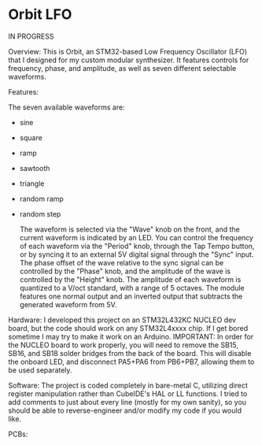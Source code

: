 # Orbit LFO

IN PROGRESS

Overview:
	This is Orbit, an STM32-based Low Frequency Oscillator (LFO) that I designed for my custom modular 
synthesizer. It features controls for frequency, phase, and amplitude, as well as seven different selectable 
waveforms.

Features:

The seven available waveforms are:
- sine
- square
- ramp
- sawtooth
- triangle
- random ramp
- random step

	The waveform is selected via the "Wave" knob on the front, and the current waveform is indicated by an LED.
You can control the frequency of each waveform via the "Period" knob, through the Tap Tempo button, or by syncing it to an external 5V 
digital signal through the "Sync" input. The phase offset of the wave relative to the sync signal can be controlled by the
"Phase" knob, and the amplitude of the wave is controlled by the "Height" knob. The amplitude of each waveform is
quantized to a V/oct standard, with a range of 5 octaves. The module features one normal output and an inverted output that
subtracts the generated waveform from 5V.

Hardware:
	I developed this project on an STM32L432KC NUCLEO dev board, but the code should work on any STM32L4xxxx 
chip. If I get bored sometime I may try to make it work on an Arduino.
IMPORTANT: In order for the NUCLEO board to work properly, you will need to remove the SB15, SB16, and SB18 solder bridges
from the back of the board. This will disable the onboard LED, and disconnect PA5+PA6 from PB6+PB7, allowing them to be used
separately.
	
Software:
	The project is coded completely in bare-metal C, utilizing direct register manipulation rather than 
CubeIDE's HAL or LL functions. I tried to add comments to just about every line (mostly for my own sanity), 
so you should be able to reverse-engineer and/or modify my code if you would like.

PCBs:
	
	
